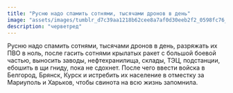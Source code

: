 ```yaml
---
title: "Русню надо спамить сотнями, тысячами дронов в день"
image: "assets/images/tumblr_d7c39aa1218b62cee8a7af0d30eeb2f2_0598fc76_1280.png"
description: "черветред"
---
```


Русню надо спамить сотнями, тысячами дронов в день, разряжать их ПВО в ноль, после гасить сотнями крылатых ракет с большой боевой частью, выносить заводы, нефтехранилища, склады, ТЭЦ, подстанции, ебошить в щи гниду, пока не сдохнет. После чего ввести войска в Белгород, Брянск, Курск и истребить их население в отместку за Мариуполь и Харьков, чтобы свинота на всю жизнь запомнила.
